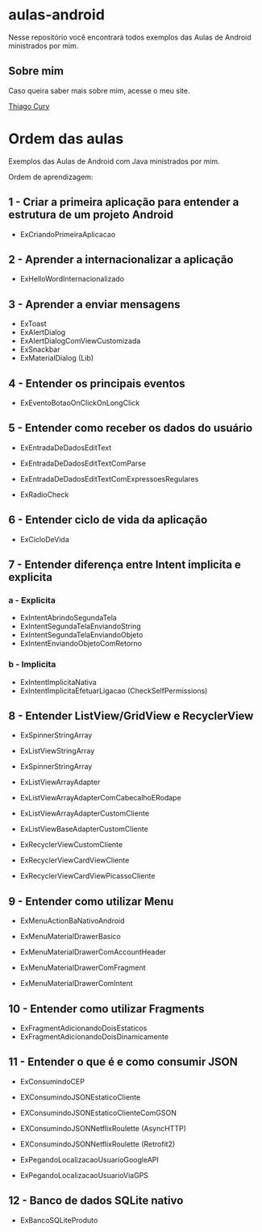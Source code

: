# aulas-android

Nesse repositório você encontrará todos exemplos das Aulas de Android ministrados por mim.

## Sobre mim

Caso queira saber mais sobre mim, acesse o meu site.

[Thiago Cury](http://www.thiagocury.eti.br)

# Ordem das aulas

Exemplos das Aulas de Android com Java ministrados por mim. 

Ordem de aprendizagem:

## 1 - Criar a primeira aplicação para entender a estrutura de um projeto Android

- ExCriandoPrimeiraAplicacao

## 2 - Aprender a internacionalizar a aplicação 

- ExHelloWordInternacionalizado

## 3 - Aprender a enviar mensagens

- ExToast
- ExAlertDialog
- ExAlertDialogComViewCustomizada
- ExSnackbar
- ExMaterialDialog (Lib)

## 4 - Entender os principais eventos

- ExEventoBotaoOnClickOnLongClick

## 5 - Entender como receber os dados do usuário

- ExEntradaDeDadosEditText
- ExEntradaDeDadosEditTextComParse
- ExEntradaDeDadosEditTextComExpressoesRegulares

- ExRadioCheck

## 6 - Entender ciclo de vida da aplicação

- ExCicloDeVida

## 7 - Entender diferença entre Intent implicita e explicita

### a - Explicita

- ExIntentAbrindoSegundaTela
- ExIntentSegundaTelaEnviandoString
- ExIntentSegundaTelaEnviandoObjeto
- ExIntentEnviandoObjetoComRetorno

### b - Implicita

- ExIntentImplicitaNativa
- ExIntentImplicitaEfetuarLigacao (CheckSelfPermissions)

## 8 - Entender ListView/GridView e RecyclerView

- ExSpinnerStringArray
- ExListViewStringArray

- ExSpinnerStringArray
- ExListViewArrayAdapter

- ExListViewArrayAdapterComCabecalhoERodape
- ExListViewArrayAdapterCustomCliente

- ExListViewBaseAdapterCustomCliente
 
- ExRecyclerViewCustomCliente
- ExRecyclerViewCardViewCliente
- ExRecyclerViewCardViewPicassoCliente

## 9 - Entender como utilizar Menu

- ExMenuActionBaNativoAndroid

- ExMenuMaterialDrawerBasico
- ExMenuMaterialDrawerComAccountHeader
- ExMenuMaterialDrawerComFragment
- ExMenuMaterialDrawerComIntent

## 10 - Entender como utilizar Fragments

- ExFragmentAdicionandoDoisEstaticos
- ExFragmentAdicionandoDoisDinamicamente

## 11 - Entender o que é e como consumir JSON

- ExConsumindoCEP
- EXConsumindoJSONEstaticoCliente
- EXConsumindoJSONEstaticoClienteComGSON
- EXConsumindoJSONNetflixRoulette (AsyncHTTP)
- EXConsumindoJSONNetflixRoulette (Retrofit2)

- ExPegandoLocalizacaoUsuarioGoogleAPI
- ExPegandoLocalizacaoUsuarioViaGPS

## 12 - Banco de dados SQLite nativo

- ExBancoSQLiteProduto
